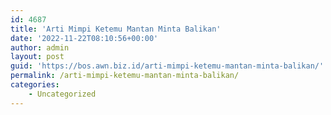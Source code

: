 ```yaml
---
id: 4687
title: 'Arti Mimpi Ketemu Mantan Minta Balikan'
date: '2022-11-22T08:10:56+00:00'
author: admin
layout: post
guid: 'https://bos.awn.biz.id/arti-mimpi-ketemu-mantan-minta-balikan/'
permalink: /arti-mimpi-ketemu-mantan-minta-balikan/
categories:
    - Uncategorized
---
```


